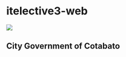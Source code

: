 # itelective3-web

<img src="https://user-images.githubusercontent.com/107229394/209252585-ac3c7a21-9bc3-42d8-890d-c842e3043042.jpg" style="text-align: center;">

## City Government of Cotabato
